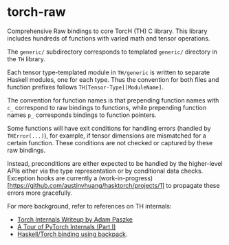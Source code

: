 # torch-raw

Comprehensive Raw bindings to core TorcH (TH) C library. This library includes
hundreds of functions with varied math and tensor operations.

The `generic/` subdirectory corresponds to templated `generic/` directory in the
`TH` library.

Each tensor type-templated module in `TH/generic` is written to separate Haskell
modules, one for each type. Thus the convention for both files and function
prefixes follows `TH[Tensor-Type][ModuleName]`.

The convention for function names is that prepending function names with `c_`
correspond to raw bindings to functions, while prepending function names `p_`
corresponds bindings to function pointers.

Some functions will have exit conditions for handling errors (handled by
`THError(...)`), for example, if tensor dimensions are mismatched for a certain
function. These conditions are not checked or captured by these raw bindings.

Instead, preconditions are either expected to be handled by the higher-level
APIs either via the type representation or by conditional data checks. Exception
hooks are currently a
(work-in-progress)[https://github.com/austinvhuang/hasktorch/projects/1] to
propagate these errors more gracefully.

For more background, refer to references on TH internals:

- [Torch Internals Writeup by Adam Paszke](https://apaszke.github.io/torch-internals.html) 
- [A Tour of PyTorch Internals (Part I)](http://pytorch.org/2017/05/11/Internals.html)
- [Haskell/Torch binding using backpack](http://blog.ezyang.com/2017/08/backpack-for-deep-learning/).
